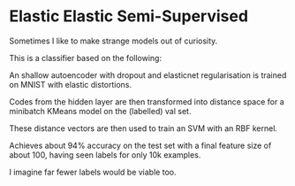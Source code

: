# Elastic Elastic Semi-Supervised

Sometimes I like to make strange models out of curiosity.

This is a classifier based on the following:

An shallow autoencoder with dropout and elasticnet regularisation is trained on MNIST with elastic distortions.

Codes from the hidden layer are then transformed into distance space for a minibatch KMeans model on the (labelled) val set.

These distance vectors are then used to train an SVM with an RBF kernel.

Achieves about 94% accuracy on the test set with a final feature size of about 100, having seen labels for only 10k examples.

I imagine far fewer labels would be viable too.
